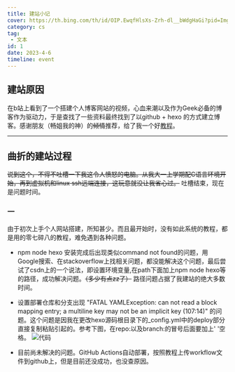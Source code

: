 ```yaml
---
title: 建站小记
cover: https://th.bing.com/th/id/OIP.EwqfHlsXs-Zrh-dl__bWdgHaGi?pid=ImgDet&rs=1
category: cs
tag: 
 - 文本
id: 1
date: 2023-4-6
timeline: event
---
```



## 建站原因

在b站上看到了一个搭建个人博客网站的视频，心血来潮以及作为Geek必备的博客作为驱动力，于是查找了一些资料最终找到了以github + hexo 的方式建立博客。感谢朋友（畅姐我的神）的~~倾情~~推荐，给了我一个好[教程](https://oceanwang.top/personal-website-1/)。

- - -

## 曲折的建站过程

~~说到这个，不得不吐槽一下我这令人愤怒的电脑。从我大一上学期配C语言环境开始，再到虚拟机和linux ssh远端连接，这玩意就没让我省心过。~~
吐槽结束，现在是问题时间。
### 一

由于初次上手个人网站搭建，所知甚少。而且最开始时，没有如此系统的教程，都是用的零七碎八的教程，难免遇到各种问题。

- npm node hexo 安装完成后出现类似command not found的问题，用Google搜索、在stackoverflow上找相关问题，都没能解决这个问题，最后尝试了csdn上的一个说法，即设置环境变量,在path下面加上npm node hexo等的路径，成功解决问题。~~（多少有点zz了）~~
路径问题占据了我建站的绝大多数时间。

- 设置部署仓库和分支出现 "FATAL YAMLException: can not read a block mapping entry; a multiline key may not be an implicit key (107:14)" 的问题。这个问题是因我在更改hexo源码根目录下的_config.yml中的deploy部分直接复制粘贴引起的。参考下图，在repo:以及branch:的冒号后面要加上' '空格。
![代码](https://oceanwang.top/personal-website-7/9.png)

- 目前尚未解决的问题。GitHub Actions自动部署，按照教程上传workflow文件到github上，但是目前还没成功，也没查原因。